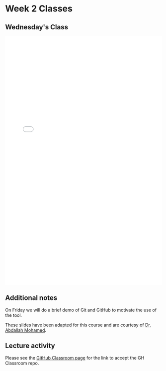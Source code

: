 # Week 2 Classes

## Wednesday's Class

<iframe src="../../2023-01-18 - Week02.pdf" width="100%" height="800px" frameBorder="0"> </iframe>

## Additional notes

On Friday we will do a brief demo of Git and GitHub to motivate the use of the tool.

These slides have been adapted for this course and are courtesy of [Dr. Abdallah Mohamed](https://people.ok.ubc.ca/abdalmoh/).

## Lecture activity

Please see the [GitHub Classroom page](../links) for the link to accept the GH Classroom repo.